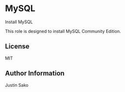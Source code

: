 # MySQL

Install MySQL

This role is designed to install MySQL Community Edition.

## License

MIT

## Author Information

Justin Sako

